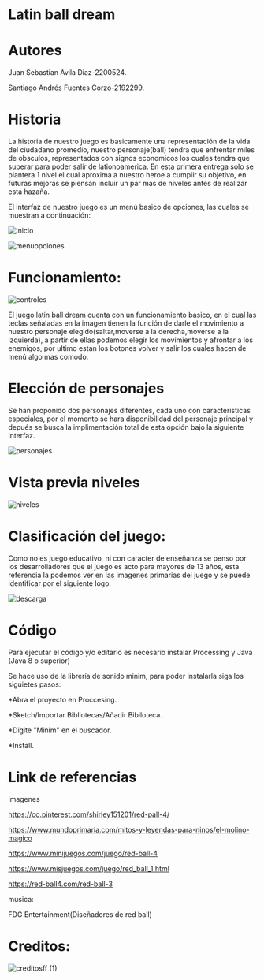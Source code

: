 # Latin ball dream

# Autores

Juan Sebastian Avila Diaz-2200524.

Santiago Andrés Fuentes Corzo-2192299.

# Historia

La historia de nuestro juego es basicamente una representación de la vida del ciudadano promedio, nuestro personaje(ball) tendra que enfrentar miles de obsculos, representados con signos economicos los cuales tendra que superar para poder salir de lationoamerica. En esta primera entrega solo se plantera 1 nivel el cual aproxima a nuestro heroe a cumplir su objetivo, en futuras mejoras se piensan incluir un par mas de niveles antes de realizar esta hazaña.

El interfaz de nuestro juego es un menú basico de opciones, las cuales se muestran a continuación:

![inicio](https://user-images.githubusercontent.com/84584807/138372953-2cf06b86-a5da-4450-aa32-725c9fe16f44.png)

![menuopciones](https://user-images.githubusercontent.com/84584807/138372968-95093e22-8dda-414f-9dfe-9e85c23ad108.png)




# Funcionamiento: 

![controles](https://user-images.githubusercontent.com/84584807/138373018-bcc50f98-4313-4b68-9bc0-f69b0b2ba262.png)



El juego latin ball dream cuenta con un funcionamiento basico, en el cual las teclas señaladas en la imagen tienen la función de darle el movimiento a nuestro personaje elegido(saltar,moverse a la derecha,moverse a la izquierda), a partir de ellas podemos elegir los movimientos y afrontar a los enemigos, por ultimo estan los botones volver y salir los cuales hacen de menú algo mas comodo.

# Elección de personajes

Se han proponido dos personajes diferentes, cada uno con caracteristicas especiales, por el momento se hara disponibilidad del personaje principal y depués se  busca la implimentación total de esta opción bajo la siguiente interfaz.

![personajes](https://user-images.githubusercontent.com/84584807/138373039-8e772981-f1bf-4964-bbcb-0679062a110d.png)



# Vista previa niveles


![niveles](https://user-images.githubusercontent.com/84584807/138373076-805c9603-c703-4788-b9d0-fc4f0e856093.png)



# Clasificación del juego:

Como no es juego educativo, ni con caracter de enseñanza se penso por los desarrolladores que el juego es acto para mayores de 13 años, esta referencia la podemos ver en las imagenes primarias del juego y se puede identificar por el siguiente logo:

![descarga](https://user-images.githubusercontent.com/84584807/136476045-807b61bb-4bf9-4a95-9b5e-11774f6ab49a.png)


# Código

Para ejecutar el código y/o editarlo es necesario instalar Processing y Java (Java 8 o superior)

Se hace uso de la librería de sonido minim, para poder instalarla siga los siguietes pasos:

*Abra el proyecto en Proccesing.

*Sketch/Importar Bibliotecas/Añadir Bibiloteca.

*Digite "Minim" en el buscador.

*Install.

# Link de referencias

imagenes

https://co.pinterest.com/shirley151201/red-pall-4/

https://www.mundoprimaria.com/mitos-y-leyendas-para-ninos/el-molino-magico

https://www.minijuegos.com/juego/red-ball-4

https://www.misjuegos.com/juego/red_ball_1.html

https://red-ball4.com/red-ball-3

musica:

FDG Entertainment(Diseñadores de red ball)

# Creditos:

![creditosff (1)](https://user-images.githubusercontent.com/84584807/136680468-80b2c205-9778-48e0-9663-0e65f5ffacf2.png)






